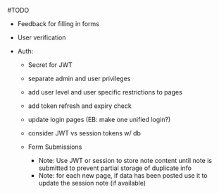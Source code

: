 #TODO

- Feedback for filling in forms
- User verification

- Auth:
  - Secret for JWT
  - separate admin and user privileges
  - add user level and user specific restrictions to pages 
  - add token refresh and expiry check
  - update login pages (EB: make one unified login?)
  - consider JWT vs session tokens w/ db

  - Form Submissions
    - Note: Use JWT or session to store note content until note is submitted to prevent partial storage of duplicate info
    - Note: for each new page, if data has been posted use it to update the session note (if available)
